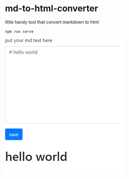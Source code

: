# md-to-html-converter

little handy tool that convert markdown to html

```
npm run serve
```

![demo](demo.png)